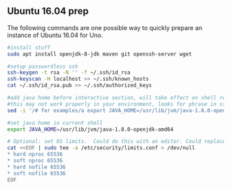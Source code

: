 Ubuntu 16.04 prep
-----------------

The following commands are one possible way to quickly prepare an instance of
Ubuntu 16.04 for Uno.

```bash
#install stuff
sudo apt install openjdk-8-jdk maven git openssh-server wget

#setup passwordless ssh
ssh-keygen -t rsa -N '' -f ~/.ssh/id_rsa
ssh-keyscan -H localhost >> ~/.ssh/known_hosts
cat ~/.ssh/id_rsa.pub >> ~/.ssh/authorized_keys

#add java home before interactive section, will take effect on shell restart
#this may not work properly in your environment, looks for phrase in stock ubuntu .bashrc
sed -i '/# for examples/a export JAVA_HOME=/usr/lib/jvm/java-1.8.0-openjdk-amd64' ~/.bashrc

#set java home in current shell
export JAVA_HOME=/usr/lib/jvm/java-1.8.0-openjdk-amd64

# Optional: set OS limits.  Could do this with an editor. Could replace * with user running Uno.  
cat <<EOF | sudo tee -a /etc/security/limits.conf > /dev/null 
* hard nproc 65536
* soft nproc 65536
* hard nofile 65536
* soft nofile 65536
EOF

```
